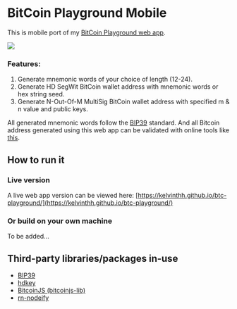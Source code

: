 # BitCoin Playground Mobile

This is mobile port of my [BitCoin Playground web app](https://github.com/kelvinthh/btc-playground).

![](https://i.imgur.com/jlXXopV.png)
### Features:
1. Generate mnemonic words of your choice of length (12-24).
2. Generate HD SegWit BitCoin wallet address with mnemonic words or hex string seed.
3. Generate N-Out-Of-M MultiSig BitCoin wallet address with specified m & n value and public keys.

All generated mnemonic words follow the [BIP39](https://iancoleman.io/bip39/) standard. And all Bitcoin address generated using this web app can be validated with online tools like [this](https://awebanalysis.com/en/bitcoin-address-validate/).

## How to run it

### Live version

A live web app version can be viewed here: [https://kelvinthh.github.io/btc-playground/](https://kelvinthh.github.io/btc-playground/)

### Or build on your own machine

To be added...

## Third-party libraries/packages in-use

* [BIP39](https://github.com/bitcoinjs/bip39)
* [hdkey](https://github.com/cryptocoinjs/hdkey)
* [BitcoinJS (bitcoinjs-lib)](https://github.com/bitcoinjs/bitcoinjs-lib)
* [rn-nodeify](https://github.com/tradle/rn-nodeify)
